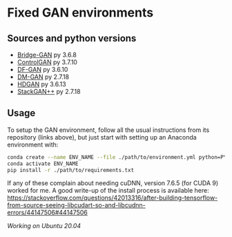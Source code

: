 # Fixed GAN environments

## Sources and python versions

* [Bridge-GAN](https://github.com/PKU-ICST-MIPL/Bridge-GAN_TCSVT2019) py 3.6.8
* [ControlGAN](https://github.com/mrlibw/ControlGAN) py 3.7.10
* [DF-GAN](https://github.com/tobran/DF-GAN) py 3.6.10
* [DM-GAN](https://github.com/MinfengZhu/DM-GAN) py 2.7.18
* [HDGAN](https://github.com/ypxie/HDGan) py 3.6.13
* [StackGAN++](https://github.com/hanzhanggit/StackGAN-v2) py 2.7.18

## Usage

To setup the GAN environment, follow all the usual instructions from its repository (links above), but just start with setting up an Anaconda environment with:

```sh
conda create --name ENV_NAME --file ./path/to/environment.yml python=PYTHON_VERSION
conda activate ENV_NAME
pip install -r ./path/to/requirements.txt
```

If any of these complain about needing cuDNN, version 7.6.5 (for CUDA 9) worked for me. A good write-up of the install process is available here: https://stackoverflow.com/questions/42013316/after-building-tensorflow-from-source-seeing-libcudart-so-and-libcudnn-errors/44147506#44147506

*Working on Ubuntu 20.04*
